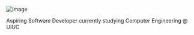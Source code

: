 ![image](https://github.com/user-attachments/assets/028ee4eb-7fea-4347-be0f-d0491517c9e8)

Aspiring Software Developer currently studying Computer Engineering @ UIUC

<!--
**DylanLee2/DylanLee2** is a ✨ _special_ ✨ repository because its `README.md` (this file) appears on your GitHub profile.
![dawson](https://user-images.githubusercontent.com/3408480/145767802-2eb8e5b4-e364-441e-9bc1-aa254f872c34.png)
[![dylan](https://user-ima![ascii-text-art]([https://github.com/user-attachments/assets/fb4210c0-d284-4d76-b9fe-ef3c37d117e1](https://github.com/user-attachments/assets/c6a6c391-d698-45d1-b37e-e31c69c19348))](https://github.com/user-attachments/assets/c6a6c391-d698-45d1-b37e-e31c69c19348)
Here are some ideas to get you started:

- 🔭 I’m currently working on ...
- 🌱 I’m currently learning ...
- 👯 I’m looking to collaborate on ...
- 🤔 I’m looking for help with ...
- 💬 Ask me about ...
- 📫 How to reach me: ...
- 😄 Pronouns: ...
- ⚡ Fun fact: ...
-->
